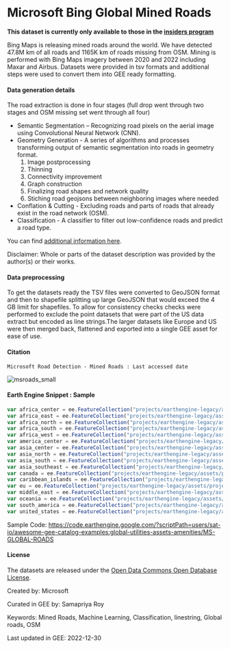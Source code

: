 # Microsoft Bing Global Mined Roads

**This dataset is currently only available to those in the [insiders program](https://gee-community-catalog.org/insiders/)**

Bing Maps is releasing mined roads around the world. We have detected 47.8M km of all roads and 1165K km of roads missing from OSM. Mining is performed with Bing Maps imagery between 2020 and 2022 including Maxar and Airbus. Datasets were provided in tsv formats and additional steps were used to convert them into GEE ready formatting.

#### Data generation details
The road extraction is done in four stages (full drop went through two stages and OSM missing set went through all four)

+ Semantic Segmentation – Recognizing road pixels on the aerial image using Convolutional Neural Network (CNN).
+ Geometry Generation - A series of algorithms and processes transforming output of semantic segmentation into roads in geometry format.
    1. Image postprocessing
    2. Thinning
    3. Connectivity improvement
    4. Graph construction
    5. Finalizing road shapes and network quality
    6. Stiching road geojsons between neighboring images where needed
+ Conflation & Cutting - Excluding roads and parts of roads that already exist in the road network (OSM).
+ Classification - A classifier to filter out low-confidence roads and predict a road type.

You can find [additional information here](https://github.com/microsoft/RoadDetections).

Disclaimer: Whole or parts of the dataset description was provided by the author(s) or their works.

#### Data preprocessing
To get the datasets ready the TSV files were converted to GeoJSON format and then to shapefile splitting up large GeoJSON that would exceed the 4 GB limit for shapefiles. To allow for consistency checks checks were performed to exclude the point datasets that were part of the US data extract but encoded as line strings.The larger datasets like Europe and US were then merged back, flattened and exported into a single GEE asset for ease of use.

#### Citation

```
Microsoft Road Detection - Mined Roads : Last accessed date
```

![msroads_small](https://user-images.githubusercontent.com/6677629/211210802-76ccff90-3b0e-4ed1-bbde-e6a035d752a9.gif)

#### Earth Engine Snippet : Sample

```js
var africa_center = ee.FeatureCollection("projects/earthengine-legacy/assets/projects/sat-io/open-datasets/MSRoads/Africa/AfricaCenter");
var africa_east = ee.FeatureCollection("projects/earthengine-legacy/assets/projects/sat-io/open-datasets/MSRoads/Africa/AfricaEast");
var africa_north = ee.FeatureCollection("projects/earthengine-legacy/assets/projects/sat-io/open-datasets/MSRoads/Africa/AfricaNorth");
var africa_south = ee.FeatureCollection("projects/earthengine-legacy/assets/projects/sat-io/open-datasets/MSRoads/Africa/AfricaSouth");
var africa_west = ee.FeatureCollection("projects/earthengine-legacy/assets/projects/sat-io/open-datasets/MSRoads/Africa/AfricaWest");
var america_center = ee.FeatureCollection("projects/earthengine-legacy/assets/projects/sat-io/open-datasets/MSRoads/AmericaCenter");
var asia_center = ee.FeatureCollection("projects/earthengine-legacy/assets/projects/sat-io/open-datasets/MSRoads/Asia/AsiaCenter");
var asia_north = ee.FeatureCollection("projects/earthengine-legacy/assets/projects/sat-io/open-datasets/MSRoads/Asia/AsiaNorth");
var asia_south = ee.FeatureCollection("projects/earthengine-legacy/assets/projects/sat-io/open-datasets/MSRoads/Asia/AsiaSouth");
var asia_southeast = ee.FeatureCollection("projects/earthengine-legacy/assets/projects/sat-io/open-datasets/MSRoads/Asia/AsiaSouthEast");
var canada = ee.FeatureCollection("projects/earthengine-legacy/assets/projects/sat-io/open-datasets/MSRoads/Canada");
var caribbean_islands = ee.FeatureCollection("projects/earthengine-legacy/assets/projects/sat-io/open-datasets/MSRoads/CaribbeanIslands");
var eu = ee.FeatureCollection("projects/earthengine-legacy/assets/projects/sat-io/open-datasets/MSRoads/EU");
var middle_east = ee.FeatureCollection("projects/earthengine-legacy/assets/projects/sat-io/open-datasets/MSRoads/MiddleEast");
var oceania = ee.FeatureCollection("projects/earthengine-legacy/assets/projects/sat-io/open-datasets/MSRoads/Oceania");
var south_america = ee.FeatureCollection("projects/earthengine-legacy/assets/projects/sat-io/open-datasets/MSRoads/SouthAmerica");
var united_states = ee.FeatureCollection("projects/earthengine-legacy/assets/projects/sat-io/open-datasets/MSRoads/US");
```

Sample Code: https://code.earthengine.google.com/?scriptPath=users/sat-io/awesome-gee-catalog-examples:global-utilities-assets-amenities/MS-GLOBAL-ROADS


#### License

The datasets are released under the [Open Data Commons Open Database License](https://spdx.org/licenses/ODbL-1.0.html).

Created by: Microsoft

Curated in GEE by: Samapriya Roy

Keywords: Mined Roads, Machine Learning, Classification, linestring, Global roads, OSM

Last updated in GEE: 2022-12-30
